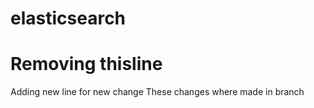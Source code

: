 # elasticsearch
# Removing thisline
Adding new line for new change
These changes where made in branch

